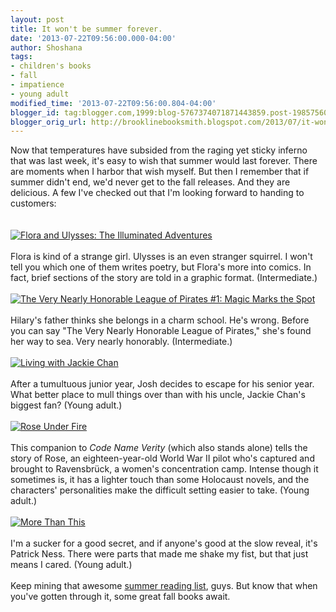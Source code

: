 ```yaml
---
layout: post
title: It won't be summer forever.
date: '2013-07-22T09:56:00.000-04:00'
author: Shoshana
tags:
- children's books
- fall
- impatience
- young adult
modified_time: '2013-07-22T09:56:00.804-04:00'
blogger_id: tag:blogger.com,1999:blog-5767374071871443859.post-1985756028886815034
blogger_orig_url: http://brooklinebooksmith.blogspot.com/2013/07/it-wont-be-summer-forever.html
---
```


Now that temperatures have subsided from the raging yet sticky inferno that was last week, it's easy to wish that summer would last forever. There are moments when I harbor that wish myself. But then I remember that if summer didn't end, we'd never get to the fall releases. And they are delicious. A few I've checked out that I'm looking forward to handing to customers:<br /><br /><br /><a href="http://www.brooklinebooksmith-shop.com/book/v/9780763660406"><img src="http://images.booksense.com/images/books/406/660/FC9780763660406.JPG" title="Flora and Ulysses: The Illuminated Adventures" /></a><br /><br />Flora is kind of a strange girl. Ulysses is an even stranger squirrel. I won't tell you which one of them writes poetry, but Flora's more into comics. In fact, brief sections of the story are told in a graphic format. (Intermediate.)<br /><br /><a href="http://www.brooklinebooksmith-shop.com/book/v/9780062194343"><img src="http://images.booksense.com/images/books/343/194/FC9780062194343.JPG" title="The Very Nearly Honorable League of Pirates #1: Magic Marks the Spot" /></a><br /><br />Hilary's father thinks she belongs in a charm school. He's wrong. Before you can say "The Very Nearly Honorable League of Pirates," she's found her way to sea. Very nearly honorably. (Intermediate.)<br /><br /><a href="http://www.brooklinebooksmith-shop.com/book/v/9780763662806"><img src="http://images.booksense.com/images/books/806/662/FC9780763662806.JPG" title="Living with Jackie Chan" /></a><br /><br />After a tumultuous junior year, Josh decides to escape for his senior year. What better place to mull things over than with his uncle, Jackie Chan's biggest fan? (Young adult.)<br /><br /><a href="http://www.brooklinebooksmith-shop.com/book/v/9781423183099"><img src="http://images.booksense.com/images/books/099/183/FC9781423183099.JPG" title="Rose Under Fire" /></a><br /><br />This companion to <em>Code Name Verity</em> (which also stands alone) tells the story of Rose, an eighteen-year-old&nbsp;World War II pilot who's captured and brought to Ravensbrück, a women's concentration camp. Intense though it sometimes is, it has a lighter touch than some Holocaust novels, and the characters' personalities make the difficult setting easier to take. (Young adult.)<br /><br /><a href="http://www.brooklinebooksmith-shop.com/book/v/9780763662585"><img src="http://images.booksense.com/images/books/585/662/FC9780763662585.JPG" title="More Than This" /></a><br /><br />I'm a sucker for a good secret, and if anyone's good at the slow reveal, it's Patrick Ness. There were parts that made me shake my fist, but that just means I cared. (Young adult.)<br /><br />Keep mining that awesome <a href="http://brooklinesummerreading.weebly.com/">summer reading list</a>, guys. But know that when you've gotten through it, some great fall books await.